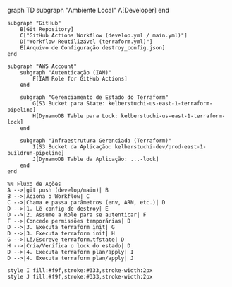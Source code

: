 <!-- # infra-terraform-s3-pipeline


####  Infra -->

graph TD
    subgraph "Ambiente Local"
        A[Developer]
    end

    subgraph "GitHub"
        B[Git Repository]
        C["GitHub Actions Workflow (develop.yml / main.yml)"]
        D["Workflow Reutilizável (terraform.yml)"]
        E[Arquivo de Configuração destroy_config.json]
    end

    subgraph "AWS Account"
        subgraph "Autenticação (IAM)"
            F[IAM Role for GitHub Actions]
        end

        subgraph "Gerenciamento de Estado do Terraform"
            G[S3 Bucket para State: kelberstuchi-us-east-1-terraform-pipeline]
            H[DynamoDB Table para Lock: kelberstuchi-us-east-1-terraform-lock]
        end

        subgraph "Infraestrutura Gerenciada (Terraform)"
            I[S3 Bucket da Aplicação: kelberstuchi-dev/prod-east-1-buildrun-pipeline]
            J[DynamoDB Table da Aplicação: ...-lock]
        end
    end

    %% Fluxo de Ações
    A -->|git push (develop/main)| B
    B -->|Aciona o Workflow| C
    C -->|Chama e passa parâmetros (env, ARN, etc.)| D
    D -->|1. Lê config de destroy| E
    D -->|2. Assume a Role para se autenticar| F
    F -->|Concede permissões temporárias| D
    D -->|3. Executa terraform init| G
    D -->|3. Executa terraform init| H
    G -->|Lê/Escreve terraform.tfstate| D
    H -->|Cria/Verifica o lock do estado| D
    D -->|4. Executa terraform plan/apply| I
    D -->|4. Executa terraform plan/apply| J

    style I fill:#f9f,stroke:#333,stroke-width:2px
    style J fill:#f9f,stroke:#333,stroke-width:2px
